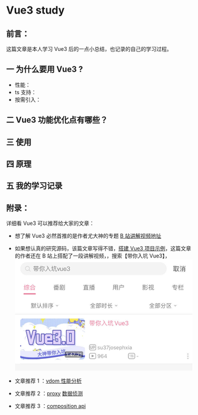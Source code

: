 # Vue3 study

## 前言：

这篇文章是本人学习 Vue3 后的一点小总结，也记录的自己的学习过程。

## 一 为什么要用 Vue3 ?

- 性能：
- ts 支持：
- 按需引入：

## 二 Vue3 功能优化点有哪些？

## 三 使用

## 四 原理

## 五 我的学习记录

## 附录：

详细看 Vue3 可以推荐给大家的文章：

- 想了解 Vue3 必然首推的是作者尤大神的专题 [B 站讲解视频地址](https://juejin.im/post/5e9dada151882573c46794b8)

- 如果想认真的研究源码，该篇文章写得不错，[搭建 Vue3 项目示例](https://www.josephxia.com/Vue3/)，这篇文章的作者还在 B 站上搭配了一段讲解视频，，搜索【带你入坑 Vue3】，
  ![B站讲解视频](./source/static/image/study-video-screen-from-B.jpg)
- 文章推荐 1 ：[vdom 性能分析](https://juejin.im/post/5e9faa8fe51d4546fe263eda)
- 文章推荐 2 ：[proxy](https://juejin.im/post/5d9c0a0d518825095e3d7376) [数据侦测](https://juejin.im/post/5d99be7c6fb9a04e1e7baa34)
- 文章推荐 3 ：[composition api](https://juejin.im/post/5d836458f265da03d871f6e9)
